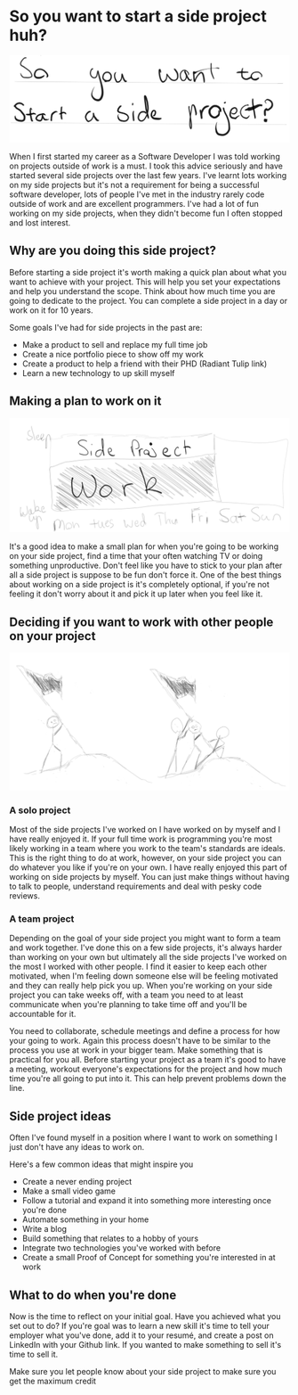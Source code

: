 # So you want to start a side project huh?

![So you want to start a side project huh?](assets/../../assets/Developer-sideprojects/heading.png "So you want to start a side project huh?")

When I first started my career as a Software Developer I was told working on projects outside of work is a must. I took this advice seriously and have started several side projects over the last few years. I've learnt lots working on my side projects but it's not a requirement for being a successful software developer, lots of people I've met in the industry rarely code outside of work and are excellent programmers. I've had a lot of fun working on my side projects, when they didn't become fun I often stopped and lost interest.

## Why are you doing this side project?

Before starting a side project it's worth making a quick plan about what you want to achieve with your project. This will help you set your expectations and help you understand the scope. Think about how much time you are going to dedicate to the project. You can complete a side project in a day or work on it for 10 years.

Some goals I've had for side projects in the past are:

- Make a product to sell and replace my full time job
- Create a nice portfolio piece to show off my work
- Create a product to help a friend with their PHD (Radiant Tulip link)
- Learn a new technology to up skill myself

## Making a plan to work on it

![Make a plan](assets/../../assets/Developer-sideprojects/planning.png "Make a plan")

It's a good idea to make a small plan for when you're going to be working on your side project, find a time that your often watching TV or doing something unproductive. Don't feel like you have to stick to your plan after all a side project is suppose to be fun don't force it. One of the best things about working on a side project is it's completely optional, if you're not feeling it don't worry about it and pick it up later when you feel like it.

## Deciding if you want to work with other people on your project

![Team or go it alone?](assets/../../assets/Developer-sideprojects/team&#32;or&#32;no&#32;team.png "Team or go it alone?")

### A solo project
Most of the side projects I've worked on I have worked on by myself and I have really enjoyed it. If your full time work is programming you're most likely working in a team where you work to the team's standards are ideals. This is the right thing to do at work, however, on your side project you can do whatever you like if you're on your own. I have really enjoyed this part of working on side projects by myself. You can just make things without having to talk to people, understand requirements and deal with pesky code reviews.

### A team project

[//]: <> (TODO Team side project links)
Depending on the goal of your side project you might want to form a team and work together. I've done this on a few side projects, it's always harder than working on your own but ultimately all the side projects I've worked on the most I worked with other people. I find it easier to keep each other motivated, when I'm feeling down someone else will be feeling motivated and they can really help pick you up. When you're working on your side project you can take weeks off, with a team you need to at least communicate when you're planning to take time off and you'll be accountable for it.

You need to collaborate, schedule meetings and define a process for how your going to work. Again this process doesn't have to be similar to the process you use at work in your bigger team. Make something that is practical for you all. Before starting your project as a team it's good to have a meeting, workout everyone's expectations for the project and how much time you're all going to put into it. This can help prevent problems down the line.

## Side project ideas

Often I've found myself in a position where I want to work on something I just don't have any ideas to work on.

Here's a few common ideas that might inspire you

[//]: <> (TODO INCLUDE never ending project link)

- Create a never ending project
- Make a small video game
- Follow a tutorial and expand it into something more interesting once you're done
- Automate something in your home
- Write a blog
- Build something that relates to a hobby of yours
- Integrate two technologies you've worked with before
- Create a small Proof of Concept for something you're interested in at work

## What to do when you're done
Now is the time to reflect on your initial goal. Have you achieved what you set out to do? If you're goal was to learn a new skill it's time to tell your employer what you've done, add it to your resumé, and create a post on LinkedIn with your Github link. If you wanted to make something to sell it's time to sell it.

Make sure you let people know about your side project to make sure you get the maximum credit

